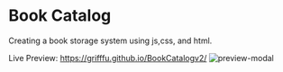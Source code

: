 # Book Catalog
Creating a book storage system using js,css, and html. 

Live Preview: https://grifffu.github.io/BookCatalogv2/
![preview-modal](https://user-images.githubusercontent.com/79482893/181662876-5ceeeba7-77d1-4e55-b3ce-46a92d4d732a.png)
